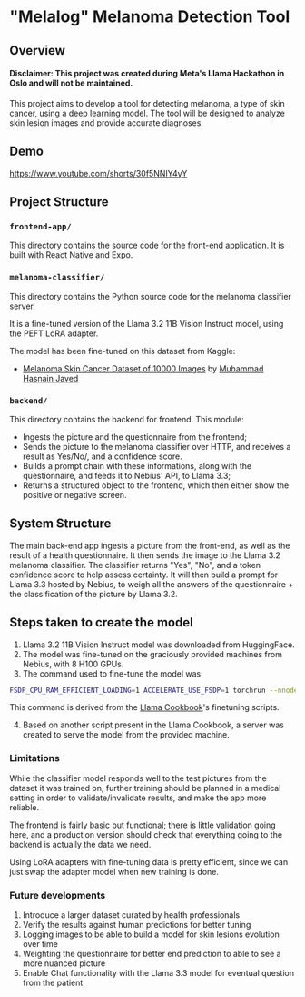 # "Melalog" Melanoma Detection Tool

## Overview
#### Disclaimer: This project was created during Meta's Llama Hackathon in Oslo and will not be maintained.

This project aims to develop a tool for detecting melanoma, a type of skin cancer, using a deep learning model. The tool will be designed to analyze skin lesion images and provide accurate diagnoses.

## Demo

https://www.youtube.com/shorts/30f5NNIY4yY

## Project Structure

### `frontend-app/`

This directory contains the source code for the front-end application. It is built with React Native and Expo.

### `melanoma-classifier/`

This directory contains the Python source code for the melanoma classifier server.

It is a fine-tuned version of the Llama 3.2 11B Vision Instruct model, using the PEFT LoRA adapter.

The model has been fine-tuned on this dataset from Kaggle:

- [Melanoma Skin Cancer Dataset of 10000 Images](https://www.kaggle.com/datasets/hasnainjaved/melanoma-skin-cancer-dataset-of-10000-images) by [Muhammad Hasnain Javed](https://www.kaggle.com/hasnainjaved)

### `backend/`

This directory contains the backend for frontend. This module:

- Ingests the picture and the questionnaire from the frontend;
- Sends the picture to the melanoma classifier over HTTP, and receives a result as Yes/No/<other text>, and a confidence score.
- Builds a prompt chain with these informations, along with the questionnaire, and feeds it to Nebius' API, to Llama 3.3;
- Returns a structured object to the frontend, which then either show the positive or negative screen.

## System Structure
The main back-end app ingests a picture from the front-end, as well as the result of a health questionnaire. It then sends the image to the Llama 3.2 melanoma classifier. The classifier returns "Yes", "No", and a token confidence score to help assess certainty. It will then build a prompt for Llama 3.3 hosted by Nebius, to weigh all the answers of the questionnaire + the classification of the picture by Llama 3.2.

## Steps taken to create the model

1. Llama 3.2 11B Vision Instruct model was downloaded from HuggingFace.
2. The model was fine-tuned on the graciously provided machines from Nebius, with 8 H100 GPUs.
3. The command used to fine-tune the model was:

```bash
FSDP_CPU_RAM_EFFICIENT_LOADING=1 ACCELERATE_USE_FSDP=1 torchrun --nnodes 1 --nproc_per_node 8 finetuning/finetuning.py --enable_fsdp --lr 1e-5  --num_epochs 5 --batch_size_training 1 --model_name meta-llama/Llama-3.2-11B-Vision-Instruct --dist_checkpoint_root_folder ./finetuned_model --dist_checkpoint_folder fine-tuned  --use_fast_kernels --dataset "custom_dataset" --custom_dataset.test_split "test" --custom_dataset.file "finetuning/datasets/ocrvqa_dataset.py"  --run_validation True --batching_strategy padding
```
 This command is derived from the [Llama Cookbook](https://github.com/meta-llama/llama-cookbook/blob/main/getting-started/finetuning/finetune_vision_model.md)'s finetuning scripts.

 4. Based on another script present in the Llama Cookbook, a server was created to serve the model from the provided machine.


### Limitations
While the classifier model responds well to the test pictures from the dataset it was trained on, further training should be planned in a medical setting in order to validate/invalidate results, and make the app more reliable.

The frontend is fairly basic but functional; there is little validation going here, and a production version should check that everything going to the backend is actually the data we need.

Using LoRA adapters with fine-tuning data is pretty efficient, since we can just swap the adapter model when new training is done.

### Future developments

1. Introduce a larger dataset curated by health professionals
2. Verify the results against human predictions for better tuning
3. Logging images to be able to build a model for skin lesions evolution over time
4. Weighting the questionnaire for better end prediction to able to see a more nuanced picture
5. Enable Chat functionality with the Llama 3.3 model for eventual question from the patient
    
